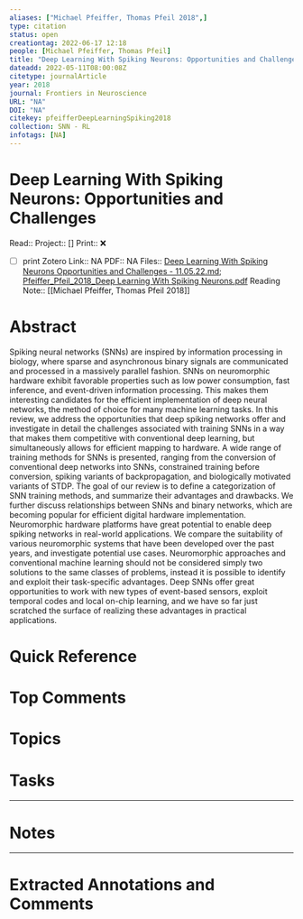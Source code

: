 ```yaml
---
aliases: ["Michael Pfeiffer, Thomas Pfeil 2018",]
type: citation
status: open
creationtag: 2022-06-17 12:18
people: [Michael Pfeiffer, Thomas Pfeil]
title: "Deep Learning With Spiking Neurons: Opportunities and Challenges"
dateadd: 2022-05-11T08:00:08Z
citetype: journalArticle
year: 2018
journal: Frontiers in Neuroscience
URL: "NA"
DOI: "NA"
citekey: pfeifferDeepLearningSpiking2018
collection: SNN - RL
infotags: [NA]
---
```


# Deep Learning With Spiking Neurons: Opportunities and Challenges
Read:: 
Project:: []
Print::  ❌
- [ ] print 
Zotero Link:: NA
PDF:: NA
Files:: [Deep Learning With Spiking Neurons Opportunities and Challenges - 11.05.22.md](file:///home/michaelt/Insync/m@tarlton.info/Google%20Drive/06.%20Zotero/storage/WSNMDLTK/Deep%20Learning%20With%20Spiking%20Neurons%20Opportunities%20and%20Challenges%20-%2011.05.22.md); [Pfeiffer_Pfeil_2018_Deep Learning With Spiking Neurons.pdf](file:///home/michaelt/Insync/m@tarlton.info/Google%20Drive/06.%20Zotero/storage/7E5HHFFU/Pfeiffer_Pfeil_2018_Deep%20Learning%20With%20Spiking%20Neurons.pdf)
Reading Note:: [[Michael Pfeiffer, Thomas Pfeil 2018]]

# Abstract
Spiking neural networks (SNNs) are inspired by information processing in biology, where sparse and asynchronous binary signals are communicated and processed in a massively parallel fashion. SNNs on neuromorphic hardware exhibit favorable properties such as low power consumption, fast inference, and event-driven information processing. This makes them interesting candidates for the efficient implementation of deep neural networks, the method of choice for many machine learning tasks. In this review, we address the opportunities that deep spiking networks offer and investigate in detail the challenges associated with training SNNs in a way that makes them competitive with conventional deep learning, but simultaneously allows for efficient mapping to hardware. A wide range of training methods for SNNs is presented, ranging from the conversion of conventional deep networks into SNNs, constrained training before conversion, spiking variants of backpropagation, and biologically motivated variants of STDP. The goal of our review is to define a categorization of SNN training methods, and summarize their advantages and drawbacks. We further discuss relationships between SNNs and binary networks, which are becoming popular for efficient digital hardware implementation. Neuromorphic hardware platforms have great potential to enable deep spiking networks in real-world applications. We compare the suitability of various neuromorphic systems that have been developed over the past years, and investigate potential use cases. Neuromorphic approaches and conventional machine learning should not be considered simply two solutions to the same classes of problems, instead it is possible to identify and exploit their task-specific advantages. Deep SNNs offer great opportunities to work with new types of event-based sensors, exploit temporal codes and local on-chip learning, and we have so far just scratched the surface of realizing these advantages in practical applications.

# Quick Reference


# Top Comments


# Topics


# Tasks


----
# Notes


----
# Extracted Annotations and Comments